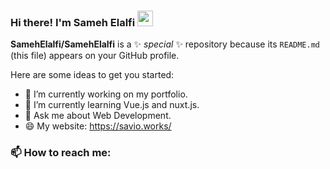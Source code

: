 ### Hi there! I'm Sameh Elalfi <img src="https://github.com/souvikguria98/souvikguria98/blob/master/Hi.gif" width="25">


**SamehElalfi/SamehElalfi** is a ✨ _special_ ✨ repository because its `README.md` (this file) appears on your GitHub profile.

Here are some ideas to get you started:

- 🔭 I’m currently working on my portfolio.
- 🌱 I’m currently learning Vue.js and nuxt.js.
- 💬 Ask me about Web Development.
- 😄 My website: https://savio.works/

### 📫 How to reach me:


